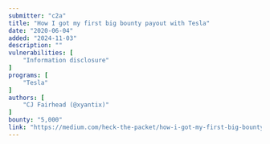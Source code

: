```yaml
---
submitter: "c2a"
title: "How I got my first big bounty payout with Tesla"
date: "2020-06-04"
added: "2024-11-03"
description: ""
vulnerabilities: [
    "Information disclosure"
]
programs: [
    "Tesla"
]
authors: [
    "CJ Fairhead (@xyantix)"
]
bounty: "5,000"
link: "https://medium.com/heck-the-packet/how-i-got-my-first-big-bounty-payout-with-tesla-8d28b520162d"
---
```





